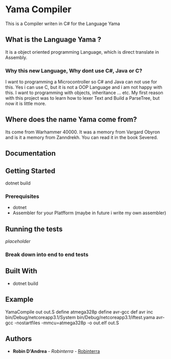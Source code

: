 # Yama Compiler

This is a Compiler writen in C# for the Language Yama

## What is the Language Yama ?

It is a object oriented programming Language, which is direct translate in Assembly.

### Why this new Language, Why dont use C#, Java or C?

I want to programming a Microcontroller so C# and Java can not use for this.
Yes i can use C, but it is not a OOP Language and i am not happy with this.
I want to programming with objects, inheritance ... etc.
My first reason with this project was to learn how to lexer Text and Build a ParseTree, but now it is little more.

## Where does the name Yama come from?

Its come from Warhammer 40000.
It was a memory from Vargard Obyron and is it a memory from Zanndrekh.
You can read it in the book Severed.

## Documentation

## Getting Started

dotnet build

### Prerequisites

* dotnet
* Assembler for your Platfform (maybe in future i write my own assembler)

## Running the tests

*placeholder*

### Break down into end to end tests


## Built With

* dotnet build

## Example

 YamaCompile out out.S define atmega328p define avr-gcc def avr inc bin/Debug/netcoreapp3.1/System bin/Debug/netcoreapp3.1/iftest.yama
 avr-gcc -nostartfiles -mmcu=atmega328p -o out.elf out.S

## Authors

* **Robin D'Andrea** - *Robinterra* - [Robinterra](https://github.com/Robinterra)